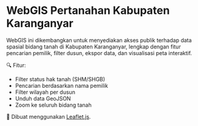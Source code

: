 # WebGIS Pertanahan Kabupaten Karanganyar

WebGIS ini dikembangkan untuk menyediakan akses publik terhadap data spasial bidang tanah di Kabupaten Karanganyar, lengkap dengan fitur pencarian pemilik, filter dusun, ekspor data, dan visualisasi peta interaktif.

🔍 Fitur:
- Filter status hak tanah (SHM/SHGB)
- Pencarian berdasarkan nama pemilik
- Filter wilayah per dusun
- Unduh data GeoJSON
- Zoom ke seluruh bidang tanah

📍 Dibuat menggunakan [Leaflet.js](https://leafletjs.com).
